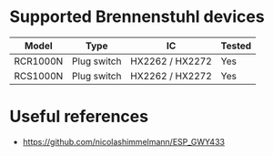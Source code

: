 # Supported Brennenstuhl devices
|Model|Type|IC|Tested|
|---|---|---|---|
|RCR1000N|Plug switch|HX2262 / HX2272|Yes|
|RCS1000N|Plug switch|HX2262 / HX2272|Yes|

# Useful references
- https://github.com/nicolashimmelmann/ESP_GWY433
